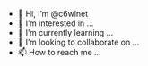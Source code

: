 - 👋 Hi, I’m @c6wlnet
- 👀 I’m interested in ...
- 🌱 I’m currently learning ...
- 💞️ I’m looking to collaborate on ...
- 📫 How to reach me ...

<!---
c6wlnet/c6wlnet is a ✨ special ✨ repository because its `README.md` (this file) appears on your GitHub profile.
You can click the Preview link to take a look at your changes.
--->
